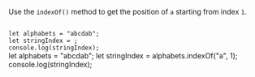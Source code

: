 Use the `indexOf()` method to get the position of `a` starting from index `1`.

<Editor type="exercise" lang="javascript">
<code>
let alphabets = "abcdab";
let stringIndex = ;
console.log(stringIndex);
</code>

<solution>
let alphabets = "abcdab";
let stringIndex = alphabets.indexOf("a", 1);
console.log(stringIndex);
</solution>
</Editor>